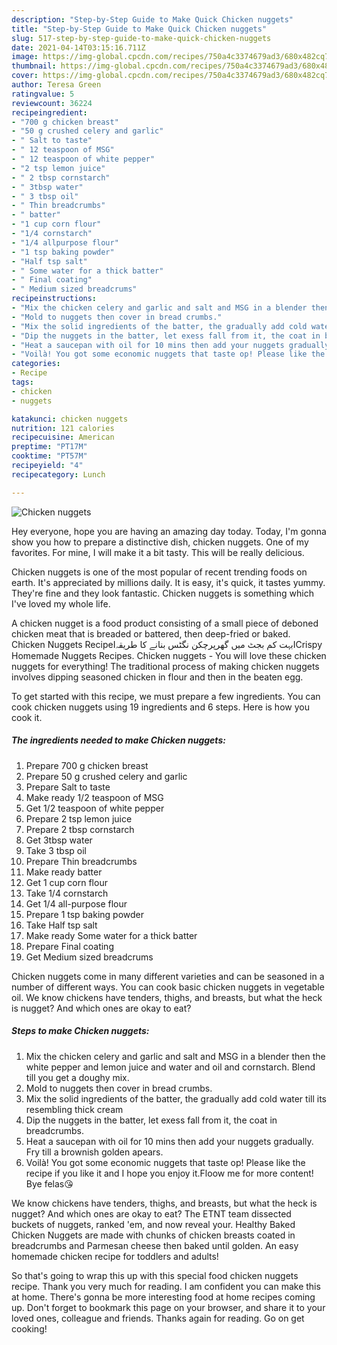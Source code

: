 ```yaml
---
description: "Step-by-Step Guide to Make Quick Chicken nuggets"
title: "Step-by-Step Guide to Make Quick Chicken nuggets"
slug: 517-step-by-step-guide-to-make-quick-chicken-nuggets
date: 2021-04-14T03:15:16.711Z
image: https://img-global.cpcdn.com/recipes/750a4c3374679ad3/680x482cq70/chicken-nuggets-recipe-main-photo.jpg
thumbnail: https://img-global.cpcdn.com/recipes/750a4c3374679ad3/680x482cq70/chicken-nuggets-recipe-main-photo.jpg
cover: https://img-global.cpcdn.com/recipes/750a4c3374679ad3/680x482cq70/chicken-nuggets-recipe-main-photo.jpg
author: Teresa Green
ratingvalue: 5
reviewcount: 36224
recipeingredient:
- "700 g chicken breast"
- "50 g crushed celery and garlic"
- " Salt to taste"
- " 12 teaspoon of MSG"
- " 12 teaspoon of white pepper"
- "2 tsp lemon juice"
- " 2 tbsp cornstarch"
- " 3tbsp water"
- " 3 tbsp oil"
- " Thin breadcrumbs"
- " batter"
- "1 cup corn flour"
- "1/4 cornstarch"
- "1/4 allpurpose flour"
- "1 tsp baking powder"
- "Half tsp salt"
- " Some water for a thick batter"
- " Final coating"
- " Medium sized breadcrums"
recipeinstructions:
- "Mix the chicken celery and garlic and salt and MSG in a blender then the white pepper and lemon juice and water and oil and cornstarch. Blend till you get a doughy mix."
- "Mold to nuggets then cover in bread crumbs."
- "Mix the solid ingredients of the batter, the gradually add cold water till its resembling thick cream"
- "Dip the nuggets in the batter, let exess fall from it, the coat in breadcrumbs."
- "Heat a saucepan with oil for 10 mins then add your nuggets gradually. Fry till a brownish golden apears."
- "Voilà! You got some economic nuggets that taste op! Please like the recipe if you like it and I hope you enjoy it.Floow me for more content! Bye felas😘"
categories:
- Recipe
tags:
- chicken
- nuggets

katakunci: chicken nuggets 
nutrition: 121 calories
recipecuisine: American
preptime: "PT17M"
cooktime: "PT57M"
recipeyield: "4"
recipecategory: Lunch

---
```



![Chicken nuggets](https://img-global.cpcdn.com/recipes/750a4c3374679ad3/680x482cq70/chicken-nuggets-recipe-main-photo.jpg)

Hey everyone, hope you are having an amazing day today. Today, I'm gonna show you how to prepare a distinctive dish, chicken nuggets. One of my favorites. For mine, I will make it a bit tasty. This will be really delicious.

Chicken nuggets is one of the most popular of recent trending foods on earth. It's appreciated by millions daily. It is easy, it's quick, it tastes yummy. They're fine and they look fantastic. Chicken nuggets is something which I've loved my whole life.

A chicken nugget is a food product consisting of a small piece of deboned chicken meat that is breaded or battered, then deep-fried or baked. Chicken Nuggets RecipeIبہت کم بجٹ میں گھرپرچکن نگٹس بنانے کا طریقہICrispy Homemade Nuggets Recipes. Chicken nuggets - You will love these chicken nuggets for everything! The traditional process of making chicken nuggets involves dipping seasoned chicken in flour and then in the beaten egg.


To get started with this recipe, we must prepare a few ingredients. You can cook chicken nuggets using 19 ingredients and 6 steps. Here is how you cook it.

<!--inarticleads1-->

##### The ingredients needed to make Chicken nuggets:

1. Prepare 700 g chicken breast
1. Prepare 50 g crushed celery and garlic
1. Prepare  Salt to taste
1. Make ready  1/2 teaspoon of MSG
1. Get  1/2 teaspoon of white pepper
1. Prepare 2 tsp lemon juice
1. Prepare  2 tbsp cornstarch
1. Get  3tbsp water
1. Take  3 tbsp oil
1. Prepare  Thin breadcrumbs
1. Make ready  batter
1. Get 1 cup corn flour
1. Take 1/4 cornstarch
1. Get 1/4 all-purpose flour
1. Prepare 1 tsp baking powder
1. Take Half tsp salt
1. Make ready  Some water for a thick batter
1. Prepare  Final coating
1. Get  Medium sized breadcrums


Chicken nuggets come in many different varieties and can be seasoned in a number of different ways. You can cook basic chicken nuggets in vegetable oil. We know chickens have tenders, thighs, and breasts, but what the heck is nugget? And which ones are okay to eat? 

<!--inarticleads2-->

##### Steps to make Chicken nuggets:

1. Mix the chicken celery and garlic and salt and MSG in a blender then the white pepper and lemon juice and water and oil and cornstarch. Blend till you get a doughy mix.
1. Mold to nuggets then cover in bread crumbs.
1. Mix the solid ingredients of the batter, the gradually add cold water till its resembling thick cream
1. Dip the nuggets in the batter, let exess fall from it, the coat in breadcrumbs.
1. Heat a saucepan with oil for 10 mins then add your nuggets gradually. Fry till a brownish golden apears.
1. Voilà! You got some economic nuggets that taste op! Please like the recipe if you like it and I hope you enjoy it.Floow me for more content! Bye felas😘


We know chickens have tenders, thighs, and breasts, but what the heck is nugget? And which ones are okay to eat? The ETNT team dissected buckets of nuggets, ranked &#39;em, and now reveal your. Healthy Baked Chicken Nuggets are made with chunks of chicken breasts coated in breadcrumbs and Parmesan cheese then baked until golden. An easy homemade chicken recipe for toddlers and adults! 

So that's going to wrap this up with this special food chicken nuggets recipe. Thank you very much for reading. I am confident you can make this at home. There's gonna be more interesting food at home recipes coming up. Don't forget to bookmark this page on your browser, and share it to your loved ones, colleague and friends. Thanks again for reading. Go on get cooking!

